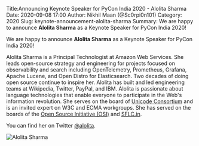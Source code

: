 Title:Announcing Keynote Speaker for PyCon India 2020 - Alolita Sharma
Date: 2020-09-08 17:00
Author: Nikhil Maan (@Sc0rpi0n101)
Category: 2020
Slug: keynote-announcement-alolita-sharma
Summary: We are happy to announce **Alolita Sharma** as a Keynote Speaker for PyCon India 2020!

We are happy to announce **Alolita Sharma** as a Keynote Speaker for PyCon India 2020!

Alolita Sharma is a Principal Technologist at Amazon Web Services. She leads open-source strategy and engineering for projects focused on observability and search including OpenTelemetry, Prometheus, Grafana, Apache Lucene, and Open Distro for Elasticsearch. Two decades of doing open source continue to inspire her. Alolita has built and led engineering teams at Wikipedia, Twitter, PayPal, and IBM. Alolita is passionate about language technologies that enable everyone to participate in the Web's information revolution. She serves on the board of [Unicode Consortium](https://www.unicode.org/consortium/consort.html) and is an invited expert on W3C and ECMA workgroups. She has served on the boards of the [Open Source Initiative (OSI)](https://opensource.org/) and [SFLC.in](https://sflc.in/).

You can find her on Twitter [@alolita](https://twitter.com/alolita).

![Alolita Sharma](https://in.pycon.org/2020/assets/images/alolitasharma.jpg)
